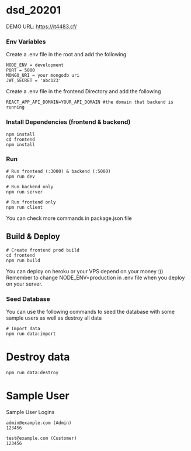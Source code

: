 

# dsd_20201
DEMO URL: https://it4483.cf/

### Env Variables

Create a .env file in the root and add the following

```
NODE_ENV = development
PORT = 5000
MONGO_URI = your mongodb uri
JWT_SECRET = 'abc123'
```
Create a .env file in the frontend Directory and  add the following 

```
REACT_APP_API_DOMAIN=YOUR_API_DOMAIN #the domain that backend is running 

```
### Install Dependencies (frontend & backend)
```
npm install
cd frontend
npm install
```

### Run

```
# Run frontend (:3000) & backend (:5000)
npm run dev

# Run backend only
npm run server

# Run frontend only
npm run client
```
You can check more commands in package.json file
## Build & Deploy

```
# Create frontend prod build
cd frontend
npm run build
```

You can deploy on heroku or your VPS depend on your money :))
Remember to change NODE_ENV=production in .env file when you deploy on your server.

### Seed Database

You can use the following commands to seed the database with some sample users as well as destroy all data

```
# Import data
npm run data:import
```
# Destroy data
```
npm run data:destroy
```
# Sample User 
Sample User Logins
```
admin@example.com (Admin)
123456

test@example.com (Customer)
123456
```